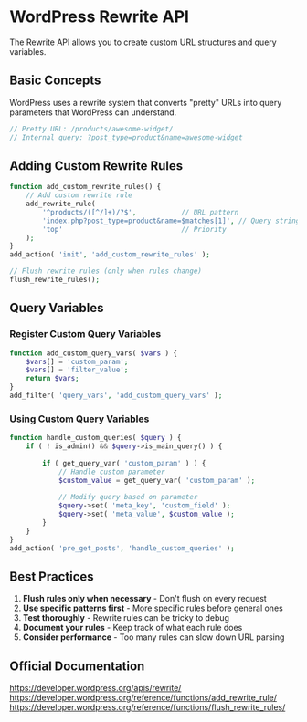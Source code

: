 # WordPress Rewrite API

The Rewrite API allows you to create custom URL structures and query variables.

## Basic Concepts

WordPress uses a rewrite system that converts "pretty" URLs into query parameters that WordPress can understand.

```php
// Pretty URL: /products/awesome-widget/
// Internal query: ?post_type=product&name=awesome-widget
```

## Adding Custom Rewrite Rules

```php
function add_custom_rewrite_rules() {
    // Add custom rewrite rule
    add_rewrite_rule(
        '^products/([^/]+)/?$',           // URL pattern
        'index.php?post_type=product&name=$matches[1]', // Query string
        'top'                             // Priority
    );
}
add_action( 'init', 'add_custom_rewrite_rules' );

// Flush rewrite rules (only when rules change)
flush_rewrite_rules();
```

## Query Variables

### Register Custom Query Variables

```php
function add_custom_query_vars( $vars ) {
    $vars[] = 'custom_param';
    $vars[] = 'filter_value';
    return $vars;
}
add_filter( 'query_vars', 'add_custom_query_vars' );
```

### Using Custom Query Variables

```php
function handle_custom_queries( $query ) {
    if ( ! is_admin() && $query->is_main_query() ) {
        
        if ( get_query_var( 'custom_param' ) ) {
            // Handle custom parameter
            $custom_value = get_query_var( 'custom_param' );
            
            // Modify query based on parameter
            $query->set( 'meta_key', 'custom_field' );
            $query->set( 'meta_value', $custom_value );
        }
    }
}
add_action( 'pre_get_posts', 'handle_custom_queries' );
```

## Best Practices

1. **Flush rules only when necessary** - Don't flush on every request
2. **Use specific patterns first** - More specific rules before general ones
3. **Test thoroughly** - Rewrite rules can be tricky to debug
4. **Document your rules** - Keep track of what each rule does
5. **Consider performance** - Too many rules can slow down URL parsing

## Official Documentation

https://developer.wordpress.org/apis/rewrite/
https://developer.wordpress.org/reference/functions/add_rewrite_rule/
https://developer.wordpress.org/reference/functions/flush_rewrite_rules/
